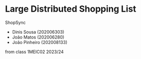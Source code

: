 # Large Distributed Shopping List

ShopSync
- Dinis Sousa (202006303)
- João Matos (202006280)
- João Pinheiro (202008133)

from class 1MEIC02 2023/24
